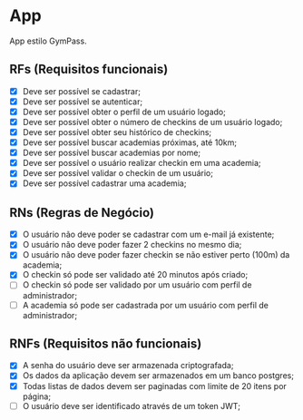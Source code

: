 # App

App estilo GymPass.

## RFs (Requisitos funcionais)

- [x] Deve ser possível se cadastrar;
- [x] Deve ser possível se autenticar;
- [x] Deve ser possível obter o perfil de um usuário logado;
- [x] Deve ser possível obter o número de checkins de um usuário logado;
- [x] Deve ser possível obter seu histórico de checkins;
- [x] Deve ser possível buscar academias próximas, até 10km;
- [x] Deve ser possível buscar academias por nome;
- [x] Deve ser possível o usuário realizar checkin em uma academia;
- [x] Deve ser possível validar o checkin de um usuário;
- [x] Deve ser possível cadastrar uma academia;

## RNs (Regras de Negócio)

- [x] O usuário não deve poder se cadastrar com um e-mail já existente;
- [x] O usuário não deve poder fazer 2 checkins no mesmo dia;
- [x] O usuário não deve poder fazer checkin se não estiver perto (100m) da academia;
- [x] O checkin só pode ser validado até 20 minutos após criado;
- [ ] O checkin só pode ser validado por um usuário com perfil de administrador;
- [ ] A academia só pode ser cadastrada por um usuário com perfil de administrador;

## RNFs (Requisitos não funcionais)

- [x] A senha do usuário deve ser armazenada criptografada;
- [x] Os dados da aplicação devem ser armazenados em um banco postgres;
- [x] Todas listas de dados devem ser paginadas com limite de 20 itens por página;
- [ ] O usuário deve ser identificado através de um token JWT;